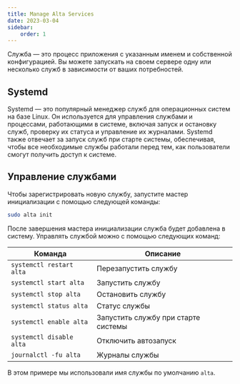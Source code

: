 ```yaml
---
title: Manage Alta Services
date: 2023-03-04
sidebar:
    order: 1
---
```


Служба — это процесс приложения с указанным именем и собственной конфигурацией. Вы можете запускать на своем сервере одну или несколько служб в зависимости от ваших потребностей.

## Systemd

Systemd — это популярный менеджер служб для операционных систем на базе Linux. Он используется для управления службами и процессами, работающими в системе, включая запуск и остановку служб, проверку их статуса и управление их журналами. Systemd также отвечает за запуск служб при старте системы, обеспечивая, чтобы все необходимые службы работали перед тем, как пользователи смогут получить доступ к системе.

## Управление службами

Чтобы зарегистрировать новую службу, запустите мастер инициализации с помощью следующей команды:

```sh
sudo alta init
```

После завершения мастера инициализации служба будет добавлена в систему. Управлять службой можно с помощью следующих команд:

| Команда | Описание |
| --- | --- |
| `systemctl restart alta` | Перезапустить службу |
| `systemctl start alta` | Запустить службу |
| `systemctl stop alta` | Остановить службу |
| `systemctl status alta` | Статус службы |
| `systemctl enable alta` | Запустить службу при старте системы |
| `systemctl disable alta` | Отключить автозапуск |
| `journalctl -fu alta` | Журналы службы |

В этом примере мы использовали имя службы по умолчанию `alta`.
